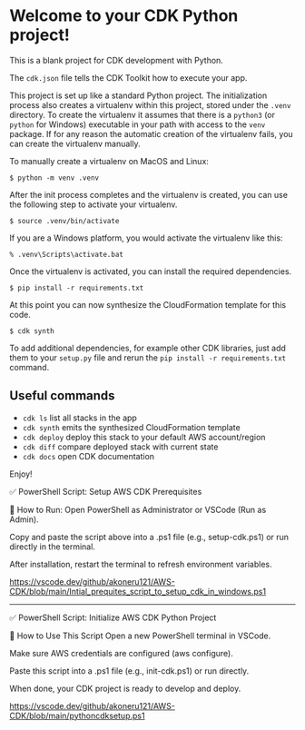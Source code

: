 
# Welcome to your CDK Python project!

This is a blank project for CDK development with Python.

The `cdk.json` file tells the CDK Toolkit how to execute your app.

This project is set up like a standard Python project.  The initialization
process also creates a virtualenv within this project, stored under the `.venv`
directory.  To create the virtualenv it assumes that there is a `python3`
(or `python` for Windows) executable in your path with access to the `venv`
package. If for any reason the automatic creation of the virtualenv fails,
you can create the virtualenv manually.

To manually create a virtualenv on MacOS and Linux:

```
$ python -m venv .venv
```

After the init process completes and the virtualenv is created, you can use the following
step to activate your virtualenv.

```
$ source .venv/bin/activate
```

If you are a Windows platform, you would activate the virtualenv like this:

```
% .venv\Scripts\activate.bat
```

Once the virtualenv is activated, you can install the required dependencies.

```
$ pip install -r requirements.txt
```

At this point you can now synthesize the CloudFormation template for this code.

```
$ cdk synth
```



To add additional dependencies, for example other CDK libraries, just add
them to your `setup.py` file and rerun the `pip install -r requirements.txt`
command.

## Useful commands

 * `cdk ls`          list all stacks in the app
 * `cdk synth`       emits the synthesized CloudFormation template
 * `cdk deploy`      deploy this stack to your default AWS account/region
 * `cdk diff`        compare deployed stack with current state
 * `cdk docs`        open CDK documentation

Enjoy!

✅ PowerShell Script: Setup AWS CDK Prerequisites

📝 How to Run:
Open PowerShell as Administrator or VSCode (Run as Admin).

Copy and paste the script above into a .ps1 file (e.g., setup-cdk.ps1) or run directly in the terminal.

After installation, restart the terminal to refresh environment variables.

https://vscode.dev/github/akoneru121/AWS-CDK/blob/main/Intial_prequites_script_to_setup_cdk_in_windows.ps1


------------------------------------------------------------------------------------------------------------------------------------------------------------------------------------

✅ PowerShell Script: Initialize AWS CDK Python Project

📝 How to Use This Script
Open a new PowerShell terminal in VSCode.

Make sure AWS credentials are configured (aws configure).

Paste this script into a .ps1 file (e.g., init-cdk.ps1) or run directly.

When done, your CDK project is ready to develop and deploy.

https://vscode.dev/github/akoneru121/AWS-CDK/blob/main/pythoncdksetup.ps1






